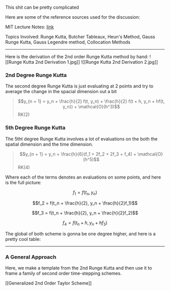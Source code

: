 This shit can be pretty complicated

Here are some of the reference sources used for the discussion: 

MIT Lecture Notes: [link](www.math.iit.edu/~fass/478578_Chapter_3.pdf)

Topics Involved: Runge Kutta, Butcher Tableaux, Heun's Method, Gauss Runge Kutta, Gauss Legendre method, Collocation Methods

---

Here is the derivation of the 2nd order Runge Kutta method by hand: 
![[Runge Kutta 2nd Derivation 1.jpg]]
![[Runge Kutta 2nd Derivation 2.jpg]]

### 2nd Degree Runge Kutta 

The second degree Runge Kutta is just evaluating at 2 points and try to average the change in the spacial dimension out a bit
> $$y_{n + 1} = y_n + \frac{h}{2} f(t, y_n) + \frac{h}{2} f(t + h, y_n + hf(t, y_n)) + \mathcal{O}(h^3)$$
> RK(2)

### 5th Degree Runge Kutta

The 5tht degree Runge Kutta involves a lot of evaluations on the both the spatial dimension and the time dimension. 

> $$y_{n + 1} = y_n + \frac{h}{6}(f_1 + 2f_2 + 2f_3 + f_4) + \mathcal{O}(h^5)$$
> RK(4)

Where each of the terms denotes an evaluations on some points, and here is the full picture: 

$$f_1 = f(t_n, y_n)$$

$$f_2 = f(t_n + \frac{h}{2}, y_n + \frac{h}{2}f_1)$$

$$f_3 = f(t_n + \frac{h}{2}, y_n + \frac{h}{2}f_2)$$

$$f_4 = f(t_n + h, y_n + hf_3)$$

The global of both scheme is gonna be one degree higher, and here is a pretty cool table: 

---

### A General Approach

Here, we make a template from the 2nd Runge Kutta and then use it to frame a family of second order time-stepping schemes. 

[[Generalized 2nd Order Taylor Scheme]]
